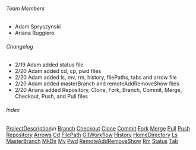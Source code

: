 
###### Team Members
* Adam Spryszynski
* Ariana Ruggiero

###### Changelog
* 2/19 Adam added status file
* 2/20 Adam added cd, cp, pwd files
* 2/20 Adam added ls, mv, rm, history, filePaths, tabs and arrow file
* 2/20 Adam added masterBranch and remoteAddRemoveShow files
* 2/20 Ariana added Repository, Clone, Fork, Branch, Commit, Merge, Checkout, Push, and Pull files


###### Index
[ProjectDescription](https://github.com/as2569/IS601-Forks/blob/master/ProjectDescription.txt)\n
[Branch](https://github.com/as2569/IS601-Forks/blob/master/Branch.txt)
[Checkout](https://github.com/as2569/IS601-Forks/blob/master/Checkout.txt)
[Clone](https://github.com/as2569/IS601-Forks/blob/master/Clone.txt)
[Commit](https://github.com/as2569/IS601-Forks/blob/master/Commit.txt)
[Fork](https://github.com/as2569/IS601-Forks/blob/master/Fork.txt)
[Merge](https://github.com/as2569/IS601-Forks/blob/master/Merge.txt)
[Pull](https://github.com/as2569/IS601-Forks/blob/master/Pull.txt)
[Push](https://github.com/as2569/IS601-Forks/blob/master/Push.txt)
[Repository](https://github.com/as2569/IS601-Forks/blob/master/Repository.txt)
[Arrows](https://github.com/as2569/IS601-Forks/blob/master/arrows.txt)
[Cd](https://github.com/as2569/IS601-Forks/blob/master/cd.txt)
[FilePath](https://github.com/as2569/IS601-Forks/blob/master/filePath.txt)
[GitWorkflow](https://github.com/as2569/IS601-Forks/blob/master/gitWorkflow.txt)
[History](https://github.com/as2569/IS601-Forks/blob/master/history.txt)
[HomeDirectory](https://github.com/as2569/IS601-Forks/blob/master/homeDirectory.txt)
[Ls](https://github.com/as2569/IS601-Forks/blob/master/ls.txt)
[MasterBranch](https://github.com/as2569/IS601-Forks/blob/master/masterBranch.txt)
[MkDir](https://github.com/as2569/IS601-Forks/blob/master/mkdir.txt)
[Mv](https://github.com/as2569/IS601-Forks/blob/master/mv.txt)
[Pwd](https://github.com/as2569/IS601-Forks/blob/master/pwd.txt)
[RemoteAddRemoveShow](https://github.com/as2569/IS601-Forks/blob/master/remoteAddRemoveShow.txt)
[Rm](https://github.com/as2569/IS601-Forks/blob/master/rm.txt)
[Status](https://github.com/as2569/IS601-Forks/blob/master/status.txt)
[Tab](https://github.com/as2569/IS601-Forks/blob/master/tab.txt)

